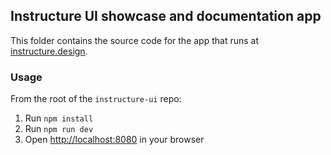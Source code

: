 ## Instructure UI showcase and documentation app

This folder contains the source code for the app that runs at [instructure.design](https://instructure.design/).

### Usage

From the root of the `instructure-ui` repo:

1. Run `npm install`
1. Run `npm run dev`
1. Open [http://localhost:8080](http://localhost:8080) in your browser
